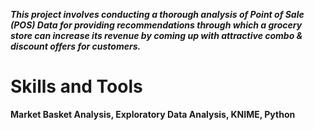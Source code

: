 ***This project involves conducting a thorough analysis of Point of Sale (POS) Data for providing recommendations through which a grocery store can increase its revenue by coming up with attractive combo & discount offers for customers.***

# Skills and Tools

**Market Basket Analysis, Exploratory Data Analysis, KNIME, Python**


